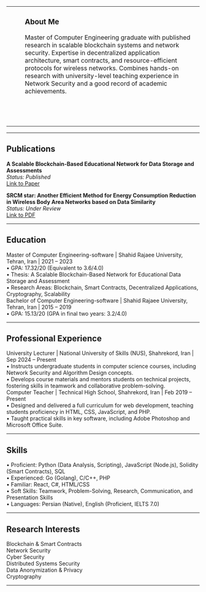 <table style="border: none;">
<tr style="border: none;">
<td style="border: none; vertical-align: top; padding-right: 2em;">
<div class="profile-circle"></div>
</td>
  
<td style="border: none; vertical-align: top;">
  
  <h3>About Me</h3>
  <p>Master of Computer Engineering graduate with published research in scalable blockchain systems and network security. Expertise in decentralized application architecture, smart contracts, and resource-efficient protocols for wireless networks. Combines hands-on research with university-level teaching experience in Network Security and a good record of academic achievements.</p>
  
  <p style="font-size: 1.5em;">
    <a href="assets/cv.pdf" title="Download my CV"><i class="fas fa-file-pdf"></i></a> &nbsp;
    <a href="https://www.linkedin.com/in/maryam-fattahi-vanani/" title="LinkedIn"><i class="fab fa-linkedin"></i></a> &nbsp;
    <a href="https://t.me/maryam_fthv" title="Telegram"><i class="fab fa-telegram"></i></a> &nbsp;
    </p>

</td>
</tr>
</table>

---


## Publications

**A Scalable Blockchain-Based Educational Network for Data Storage and Assessments** <br>
*Status: Published* <br>
<a href="https://ieeexplore.ieee.org/document/10874538">Link to Paper</a>

**SRCM star: Another Efficient Method for Energy Consumption Reduction in Wireless Body Area Networks based on Data Similarity**
<br>
*Status: Under Review* <br>
<a href="https://drive.google.com/file/d/1FU8a-mMhDuE62VjlYCZL1irYnKXvWnu1/view?usp=sharing">Link to PDF</a>

---


<h2> Education </h2>
Master of Computer Engineering-software | Shahid Rajaee University, Tehran, Iran | 2021 – 2023
<br>
•	GPA: 17.32/20 (Equivalent to 3.6/4.0)
<br>
•	Thesis: A Scalable Blockchain-Based Network for Educational Data Storage and Assessment
<br>
•	Research Areas: Blockchain, Smart Contracts, Decentralized Applications, Cryptography, Scalability
<br>
Bachelor of Computer Engineering-software | Shahid Rajaee University, Tehran, Iran | 2015 – 2019
<br>
•	GPA: 15.13/20 (GPA in final two years: 3.2/4.0)

---


<h2> Professional Experience </h2>
University Lecturer | National University of Skills (NUS), Shahrekord, Iran | Sep 2024 – Present
<br>
•	Instructs undergraduate students in computer science courses, including Network Security and Algorithm Design concepts.
<br>
•	Develops course materials and mentors students on technical projects, fostering skills in teamwork and collaborative problem-solving.
<br>
Computer Teacher | Technical High School, Shahrekord, Iran | Feb 2019 – Present
<br>
•	Designed and delivered a full curriculum for web development, teaching students proficiency in HTML, CSS, JavaScript, and PHP.
<br>
•	Taught practical skills in key software, including Adobe Photoshop and Microsoft Office Suite.

---


<h2> Skills </h2>
•	Proficient: Python (Data Analysis, Scripting), JavaScript (Node.js), Solidity (Smart Contracts), SQL
<br>
•	Experienced: Go (Golang), C/C++, PHP
<br>
•	Familiar: React, C#, HTML/CSS
<br>
•	Soft Skills: Teamwork, Problem-Solving, Research, Communication, and Presentation Skills
<br>
•	Languages: Persian (Native), English (Proficient, IELTS 7.0)

--- 

## Research Interests

Blockchain & Smart Contracts
<br>
Network Security
<br>
Cyber Security
<br>
Distributed Systems Security
<br>
Data Anonymization & Privacy
<br>
Cryptography

---
